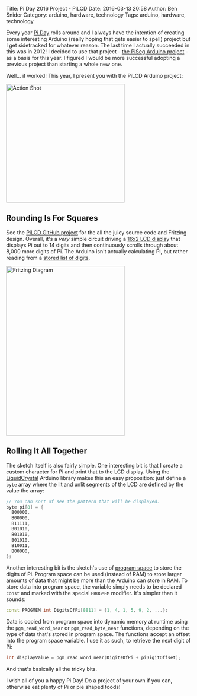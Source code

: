 Title: Pi Day 2016 Project - PiLCD
Date: 2016-03-13 20:58
Author: Ben Snider
Category: arduino, hardware, technology
Tags: arduino, hardware, technology

Every year [Pi Day](http://www.piday.org) rolls around and I always have the intention of creating some interesting Arduino (really hoping that gets easier to spell) project but I get sidetracked for whatever reason. The last time I actually succeeded in this was in 2012! I decided to use that project - [the PiSeg Arduino project](http://www.bensnider.com/piseg-arduino-project.html) - as a basis for this year. I figured I would be more successful adopting a previous project than starting a whole new one.

Well... it worked! This year, I present you with the PiLCD Arduino project:

<a href="http://gifyu.com/image/RdD" target="_blank"><img src="http://gifyu.com/images/IMG_0101.gif" alt="Action Shot" width="320" height="320" border="0" /></a>

## Rounding Is For Squares

See the [PiLCD GitHub project](https://github.com/stupergenius/Arduino-Sandbox/tree/master/PiLCD) for the all the juicy source code and Fritzing design. Overall, it's a *very* simple circuit driving a [16x2 LCD display](https://www.sparkfun.com/products/9052) that displays Pi out to 14 digits and then continuously scrolls through about 8,000 more digits of Pi. The Arduino isn't actually calculating Pi, but rather reading from a [stored list of digits](http://www.geom.uiuc.edu/~huberty/math5337/groupe/digits.html).

<img src="http://media.bensnider.com/images/PiLCD_bb.jpg" width="320" height="457" alt="Fritzing Diagram" />

## Rolling It All Together

The sketch itself is also fairly simple. One interesting bit is that I create a custom character for Pi and print that to the LCD display. Using the [LiquidCrystal](https://www.arduino.cc/en/Reference/LiquidCrystal) Arduino library makes this an easy proposition: just define a `byte` array where the lit and unlit segments of the LCD are defined by the value the array:

```cpp
// You can sort of see the pattern that will be displayed.
byte pi[8] = {
  B00000,
  B00000,
  B11111,
  B01010,
  B01010,
  B01010,
  B10011,
  B00000,
};
```


Another interesting bit is the sketch's use of [program space](https://www.arduino.cc/en/Reference/PROGMEM) to store the digits of Pi. Program space can be used (instead of RAM) to store larger amounts of data that might be more than the Arduino can store in RAM. To store data into program space, the variable simply needs to be declared `const` and marked with the special `PROGMEM` modifier. It's simpler than it sounds:

```cpp
const PROGMEM int DigitsOfPi[8811] = {1, 4, 1, 5, 9, 2, ...};
```

Data is copied from program space into dynamic memory at runtime using the `pgm_read_word_near` or `pgm_read_byte_near` functions, depending on the type of data that's stored in program space. The functions accept an offset into the program space variable. I use it as such, to retrieve the next digit of Pi:

```cpp
int displayValue = pgm_read_word_near(DigitsOfPi + piDigitOffset);
```

And that's basically all the tricky bits.

I wish all of you a happy Pi Day! Do a project of your own if you can, otherwise eat plenty of Pi or pie shaped foods!
